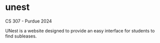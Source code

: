 # unest
CS 307 - Purdue 2024

UNest is a website designed to provide an easy interface for students to find subleases. 
